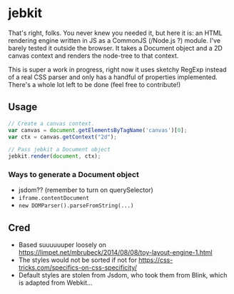 # jebkit
That's right, folks. You never knew you needed it, but here it is: an HTML rendering engine written in JS as a CommonJS (/Node.js ?) module. I've barely tested it outside the browser. It takes a Document object and a 2D canvas context and renders the node-tree to that context.

This is super a work in progress, right now it uses sketchy RegExp instead of a real CSS parser and only has a handful of properties implemented. There's a whole lot left to be done (feel free to contribute!)

## Usage
```javascript
// Create a canvas context.
var canvas = document.getElementsByTagName('canvas')[0];
var ctx = canvas.getContext("2d");

// Pass jebkit a Document object
jebkit.render(document, ctx);
```

### Ways to generate a Document object
* jsdom?? (remember to turn on querySelector)
* `iframe.contentDocument`
* `new DOMParser().parseFromString(...)`

## Cred
* Based suuuuuuper loosely on https://limpet.net/mbrubeck/2014/08/08/toy-layout-engine-1.html
* The styles would not be sorted if not for https://css-tricks.com/specifics-on-css-specificity/
* Default styles are stolen from Jsdom, who took them from Blink, which is adapted from Webkit...
